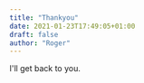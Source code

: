 ```yaml
---
title: "Thankyou"
date: 2021-01-23T17:49:05+01:00
draft: false
author: "Roger"
---
```


I'll get back to you.
